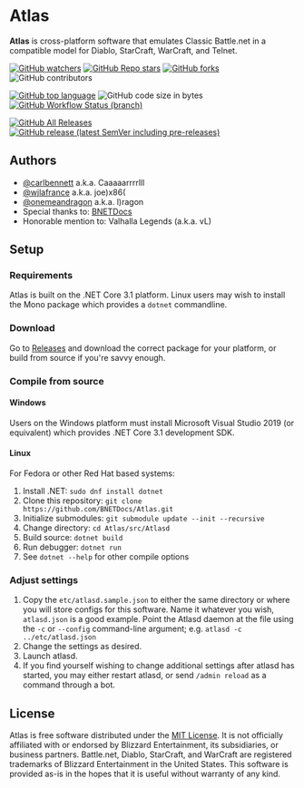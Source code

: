 # Atlas
**Atlas** is cross-platform software that emulates Classic Battle.net in a compatible model for Diablo, StarCraft, WarCraft, and Telnet.

[![GitHub watchers](https://img.shields.io/github/watchers/BNETDocs/Atlas?style=for-the-badge)](https://github.com/BNETDocs/Atlas/watchers)
[![GitHub Repo stars](https://img.shields.io/github/stars/BNETDocs/Atlas?style=for-the-badge)](https://github.com/BNETDocs/Atlas/stargazers)
[![GitHub forks](https://img.shields.io/github/forks/BNETDocs/Atlas?style=for-the-badge)](https://github.com/BNETDocs/Atlas/network/members)
![GitHub contributors](https://img.shields.io/github/contributors/BNETDocs/Atlas?style=for-the-badge)

[![GitHub top language](https://img.shields.io/github/languages/top/BNETDocs/Atlas?style=for-the-badge)](https://github.com/BNETDocs/Atlas/search?l=c%23)
![GitHub code size in bytes](https://img.shields.io/github/languages/code-size/BNETDocs/Atlas?style=for-the-badge)
[![GitHub Workflow Status (branch)](https://img.shields.io/github/workflow/status/BNETDocs/Atlas/.NET%20Core/develop?style=for-the-badge)](https://github.com/BNETDocs/Atlas/actions?query=workflow%3A%22.NET%20Core%22)

[![GitHub All Releases](https://img.shields.io/github/downloads/BNETDocs/Atlas/total?style=for-the-badge)](https://github.com/BNETDocs/Atlas/releases/latest)
[![GitHub release (latest SemVer including pre-releases)](https://img.shields.io/github/v/release/BNETDocs/Atlas?include_prereleases&label=latest%20release&style=for-the-badge)](https://github.com/BNETDocs/Atlas/releases/latest)

## Authors

* [@carlbennett](https://github.com/carlbennett) a.k.a. Caaaaarrrrlll
* [@wjlafrance](https://github.com/wjlafrance) a.k.a. joe)x86(
* [@onemeandragon](https://github.com/OneMeanDragon) a.k.a. l)ragon
* Special thanks to: [BNETDocs](https://bnetdocs.org)
* Honorable mention to: Valhalla Legends (a.k.a. vL)

## Setup

### Requirements

Atlas is built on the .NET Core 3.1 platform. Linux users may wish to install the Mono package which provides a `dotnet` commandline.

### Download

Go to [Releases](https://github.com/BNETDocs/Atlas/releases/latest) and download the correct package for your platform, or build from source if you're savvy enough.

### Compile from source

#### Windows

Users on the Windows platform must install Microsoft Visual Studio 2019 (or equivalent) which provides .NET Core 3.1 development SDK.

#### Linux

For Fedora or other Red Hat based systems:

1. Install .NET: `sudo dnf install dotnet`
2. Clone this repository: `git clone https://github.com/BNETDocs/Atlas.git`
3. Initialize submodules: `git submodule update --init --recursive`
4. Change directory: `cd Atlas/src/Atlasd`
5. Build source: `dotnet build`
6. Run debugger: `dotnet run`
7. See `dotnet --help` for other compile options

### Adjust settings

1. Copy the `etc/atlasd.sample.json` to either the same directory or where you will store configs for this software. Name it whatever you wish, `atlasd.json` is a good example. Point the Atlasd daemon at the file using the `-c` or `--config` command-line argument; e.g. `atlasd -c ../etc/atlasd.json`
2. Change the settings as desired.
3. Launch atlasd.
4. If you find yourself wishing to change additional settings after atlasd has started, you may either restart atlasd, or send `/admin reload` as a command through a bot.

## License

Atlas is free software distributed under the [MIT License](./LICENSE.txt). It is not officially affiliated with or endorsed by Blizzard Entertainment, its subsidiaries, or business partners. Battle.net, Diablo, StarCraft, and WarCraft are registered trademarks of Blizzard Entertainment in the United States. This software is provided as-is in the hopes that it is useful without warranty of any kind.
